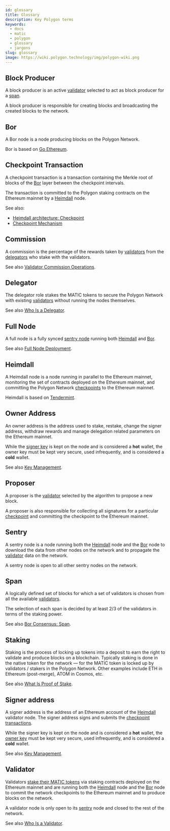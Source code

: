 ```yaml
---
id: glossary
title: Glossary
description: Key Polygon terms
keywords:
  - docs
  - matic
  - polygon
  - glossary
  - jargons
slug: glossary
image: https://wiki.polygon.technology/img/polygon-wiki.png
---
```


## Block Producer

A block producer is an active [validator](#validator) selected to act as block producer for a [span](#span).

A block producer is responsible for creating blocks and broadcasting the created blocks to the network.

## Bor

A Bor node is a node producing blocks on the Polygon Network.

Bor is based on [Go Ethereum](https://geth.ethereum.org/).

## Checkpoint Transaction

A checkpoint transaction is a transaction containing the Merkle root of blocks of the [Bor](#bor) layer between the checkpoint intervals.

The transaction is committed to the Polygon staking contracts on the Ethereum mainnet by a [Heimdall](#heimdall) node.

See also:

* [Heimdall architecture: Checkpoint](/docs/pos/heimdall/checkpoint)
* [Checkpoint Mechanism](/docs/maintain/validator/core-components/checkpoint-mechanism)

## Commission

A commission is the percentage of the rewards taken by [validators](#validator) from the [delegators](#delegator) who stake with the validators.

See also [Validator Commission Operations](/docs/maintain/validate/validator-commission-operations).

## Delegator

The delegator role stakes the MATIC tokens to secure the Polygon Network with existing [validators](#validator) without running the nodes themselves.

See also [Who Is a Delegator](/docs/maintain/polygon-basics/who-is-delegator).

## Full Node

A full node is a fully synced [sentry node](#sentry) running both [Heimdall](#heimdall) and [Bor](#bor).

See also [Full Node Deployment](/docs/operate/full-node-deployment).

## Heimdall

A Heimdall node is a node running in parallel to the Ethereum mainnet, monitoring the set of contracts deployed on the Ethereum mainnet, and committing the Polygon Network [checkpoints](#checkpoint-transaction) to the Ethereum mainnet.

Heimdall is based on [Tendermint](https://tendermint.com/).

## Owner Address

An owner address is the address used to stake, restake, change the signer address, withdraw rewards and manage delegation related parameters on the Ethereum mainnet.

While the [signer key](#signer-address) is kept on the node and is considered a **hot** wallet, the owner key must be kept very secure, used infrequently, and is considered a **cold** wallet.

See also [Key Management](validator/core-components/key-management.md).

## Proposer

A proposer is the [validator](#validator) selected by the algorithm to propose a new block.

A proposer is also responsible for collecting all signatures for a particular [checkpoint](#checkpoint-transaction) and committing the checkpoint to the Ethereum mainnet.

## Sentry

A sentry node is a node running both the [Heimdall](#heimdall) node and the [Bor](#bor) node to download the data from other nodes on the network and to propagate the [validator](#validator) data on the network.

A sentry node is open to all other sentry nodes on the network.

## Span

A logically defined set of blocks for which a set of validators is chosen from all the available [validators](#validator).

The selection of each span is decided by at least 2/3 of the validators in terms of the staking power.

See also [Bor Consensus: Span](/docs/pos/bor/consensus.md#span).

## Staking

Staking is the process of locking up tokens into a deposit to earn the right to validate and produce blocks on a blockchain. Typically staking is done in the native token for the network — for the MATIC token is locked up by validators / stakers in the Polygon Network. Other examples include ETH in Ethereum (post-merge), ATOM in Cosmos, etc.

See also [What Is Proof of Stake](polygon-basics/what-is-proof-of-stake.md).

## Signer address

A signer address is the address of an Ethereum account of the [Heimdall](#heimdall) validator node. The signer address signs and submits the [checkpoint transactions](#checkpoint-transaction).

While the signer key is kept on the node and is considered a **hot** wallet, the [owner key](#owner-address) must be kept very secure, used infrequently, and is considered a **cold** wallet.

See also [Key Management](validator/core-components/key-management.md).

## Validator

Validators [stake their MATIC tokens](/docs/maintain/validate/validator-staking-operations) via staking contracts deployed on the Ethereum mainnet and are running both the [Heimdall](#heimdall) node and the [Bor](#bor) node to commit the network checkpoints to the Ethereum mainnet and to produce blocks on the network.

A validator node is only open to its [sentry](#sentry) node and closed to the rest of the network.

See also [Who Is a Validator](polygon-basics/who-is-validator.md).
